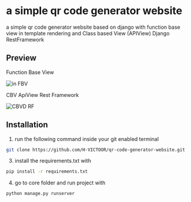 # a simple qr code generator website 
a simple qr code generator website based on django with function base view in template rendering and Class based View (APIView) Django RestFramework

## Preview
Function Base View

![in FBV](https://media.discordapp.net/attachments/967155969467506749/1047431250308247582/example_fbvpng.png)

CBV ApiView Rest Framework

![CBVD RF](https://media.discordapp.net/attachments/967155969467506749/1047431250006253609/example_api.png?width=1440&height=666)


## Installation
1. run the following command inside your git enabled terminal
 ```bash
git clone https://github.com/H-VICTOOR/qr-code-generator-website.git
```
3. install the requirements.txt with  
```bash
pip install -r requirements.txt
```
4. go to core folder and run project with
```bash
python manage.py runserver
```
